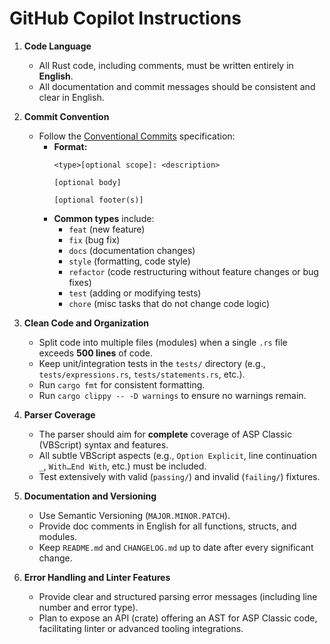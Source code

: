 # GitHub Copilot Instructions

1. **Code Language**  
   - All Rust code, including comments, must be written entirely in **English**.
   - All documentation and commit messages should be consistent and clear in English.

2. **Commit Convention**  
   - Follow the [Conventional Commits](https://www.conventionalcommits.org/) specification:
     - **Format:**
       ```
       <type>[optional scope]: <description>

       [optional body]

       [optional footer(s)]
       ```
     - **Common types** include:
       - `feat` (new feature)
       - `fix` (bug fix)
       - `docs` (documentation changes)
       - `style` (formatting, code style)
       - `refactor` (code restructuring without feature changes or bug fixes)
       - `test` (adding or modifying tests)
       - `chore` (misc tasks that do not change code logic)

3. **Clean Code and Organization**  
   - Split code into multiple files (modules) when a single `.rs` file exceeds **500 lines** of code.
   - Keep unit/integration tests in the `tests/` directory (e.g., `tests/expressions.rs`, `tests/statements.rs`, etc.).
   - Run `cargo fmt` for consistent formatting.
   - Run `cargo clippy -- -D warnings` to ensure no warnings remain.

4. **Parser Coverage**  
   - The parser should aim for **complete** coverage of ASP Classic (VBScript) syntax and features.
   - All subtle VBScript aspects (e.g., `Option Explicit`, line continuation `_`, `With…End With`, etc.) must be included.
   - Test extensively with valid (`passing/`) and invalid (`failing/`) fixtures.

5. **Documentation and Versioning**  
   - Use Semantic Versioning (`MAJOR.MINOR.PATCH`).
   - Provide doc comments in English for all functions, structs, and modules.
   - Keep `README.md` and `CHANGELOG.md` up to date after every significant change.

6. **Error Handling and Linter Features**  
   - Provide clear and structured parsing error messages (including line number and error type).
   - Plan to expose an API (crate) offering an AST for ASP Classic code, facilitating linter or advanced tooling integrations.